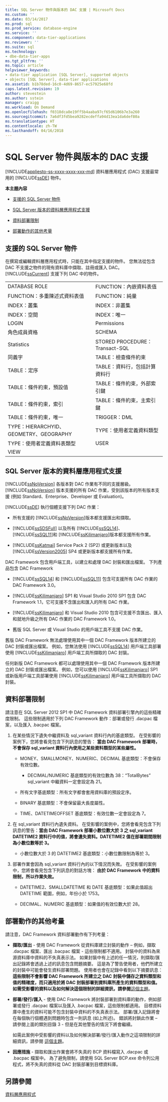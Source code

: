 ```yaml
---
title: SQL Server 物件與版本的 DAC 支援 | Microsoft Docs
ms.custom: ''
ms.date: 03/14/2017
ms.prod: sql
ms.prod_service: database-engine
ms.service: ''
ms.component: data-tier-applications
ms.reviewer: ''
ms.suite: sql
ms.technology:
- dbe-data-tier-apps
ms.tgt_pltfrm: ''
ms.topic: article
helpviewer_keywords:
- data-tier application [SQL Server], supported objects
- objects [SQL Server], data-tier applications
ms.assetid: b1b78ded-16c0-4d69-8657-ec57925e68fd
caps.latest.revision: 19
author: stevestein
ms.author: sstein
manager: craigg
ms.workload: On Demand
ms.openlocfilehash: f0318dca8e19ff5b4aaba97cf65d6106b7e3a260
ms.sourcegitcommit: 7a6df3fd5bea9282ecdeffa94d13ea1da6def80a
ms.translationtype: HT
ms.contentlocale: zh-TW
ms.lasthandoff: 04/16/2018
---
```

# <a name="dac-support-for-sql-server-objects-and-versions"></a>SQL Server 物件與版本的 DAC 支援
[!INCLUDE[appliesto-ss-xxxx-xxxx-xxx-md](../../includes/appliesto-ss-xxxx-xxxx-xxx-md.md)]
  資料層應用程式 (DAC) 支援最常用的 [!INCLUDE[ssDE](../../includes/ssde-md.md)] 物件。  
  
 **本主題內容**  
  
-   [支援的 SQL Server 物件](#SupportedObjects)  
  
-   [SQL Server 版本的資料層應用程式支援](#SupportByVersion)  
  
-   [資料部署限制](#DeploymentLimitations)  
  
-   [部署動作的其他考量](#Considerations)  
  
##  <a name="SupportedObjects"></a> 支援的 SQL Server 物件  
 在撰寫或編輯資料層應用程式時，只能在其中指定支援的物件。 您無法從包含 DAC 不支援之物件的現有資料庫中擷取、註冊或匯入 DAC。 [!INCLUDE[ssCurrent](../../includes/sscurrent-md.md)] 支援下列 DAC 中的物件。  
  
|||  
|-|-|  
|DATABASE ROLE|FUNCTION：內嵌資料表值|  
|FUNCTION：多重陳述式資料表值|FUNCTION：純量|  
|INDEX：叢集|INDEX：非叢集|  
|INDEX：空間|INDEX：唯一|  
|LOGIN|Permissions|  
|角色成員資格|SCHEMA|  
|Statistics|STORED PROCEDURE：Transact-SQL|  
|同義字|TABLE：檢查條件約束|  
|TABLE：定序|TABLE：資料行，包括計算資料行|  
|TABLE：條件約束，預設值|TABLE：條件約束，外部索引鍵|  
|TABLE：條件約束，索引|TABLE：條件約束，主索引鍵|  
|TABLE：條件約束，唯一|TRIGGER：DML|  
|TYPE：HIERARCHYID、GEOMETRY、GEOGRAPHY|TYPE：使用者定義資料類型|  
|TYPE：使用者定義資料表類型|USER|  
|VIEW||  
  
##  <a name="SupportByVersion"></a> SQL Server 版本的資料層應用程式支援  
 [!INCLUDE[ssNoVersion](../../includes/ssnoversion-md.md)] 各版本對 DAC 作業有不同的支援層級。 [!INCLUDE[ssNoVersion](../../includes/ssnoversion-md.md)] 版本支援的所有 DAC 作業，受到該版本的所有版本支援 (例如 Standard、Enterprise、Developer 或 Evaluation)。  
  
 [!INCLUDE[ssDE](../../includes/ssde-md.md)] 執行個體支援下列 DAC 作業：  
  
-   所有支援的 [!INCLUDE[ssNoVersion](../../includes/ssnoversion-md.md)]版本都支援匯出和擷取。  
  
-   [!INCLUDE[ssSDSFull](../../includes/sssdsfull-md.md)] 以及所有 [!INCLUDE[ssSQL14](../../includes/sssql14-md.md)]、 [!INCLUDE[ssSQL11](../../includes/sssql11-md.md)]和 [!INCLUDE[ssKilimanjaro](../../includes/sskilimanjaro-md.md)]版本都支援所有作業。  
  
-   [!INCLUDE[ssKatmai](../../includes/sskatmai-md.md)] Service Pack 2 (SP2) 或更新版本以及 [!INCLUDE[ssVersion2005](../../includes/ssversion2005-md.md)] SP4 或更新版本都支援所有作業。  
  
 DAC Framework 包含用戶端工具，以建立和處理 DAC 封裝和匯出檔案。 下列產品包含 DAC Framework  
  
-   [!INCLUDE[ssSQL14](../../includes/sssql14-md.md)] 和 [!INCLUDE[ssSQL11](../../includes/sssql11-md.md)] 包含可支援所有 DAC 作業的 DAC Framework 3.0。  
  
-   [!INCLUDE[ssKilimanjaro](../../includes/sskilimanjaro-md.md)] SP1 和 Visual Studio 2010 SP1 包含 DAC Framework 1.1，它可支援不含匯出和匯入的所有 DAC 作業。  
  
-   [!INCLUDE[ssKilimanjaro](../../includes/sskilimanjaro-md.md)] 和 Visual Studio 2010 包含可支援不含匯出、匯入和就地升級之所有 DAC 作業的 DAC Framework 1.0。  
  
-   舊版 SQL Server 或 Visual Studio 的用戶端工具不支援 DAC 作業。  
  
 舊版 DAC Framework 無法處理使用其中一個 DAC Framework 版本所建立的 DAC 封裝或匯出檔案。 例如，您無法使用 [!INCLUDE[ssSQL14](../../includes/sssql14-md.md)] 用戶端工具部署使用 [!INCLUDE[ssKilimanjaro](../../includes/sskilimanjaro-md.md)] 用戶端工具所擷取的 DAC 封裝。  
  
 任何新版 DAC Framework 都可以處理使用其中一個 DAC Framework 版本所建立的 DAC 封裝或匯出檔案。 例如，您可以使用 [!INCLUDE[ssKilimanjaro](../../includes/sskilimanjaro-md.md)] SP1 或新版用戶端工具部署使用 [!INCLUDE[ssKilimanjaro](../../includes/sskilimanjaro-md.md)] 用戶端工具所擷取的 DAC 封裝。  
  
##  <a name="DeploymentLimitations"></a> 資料部署限制  
 請注意在 SQL Server 2012 SP1 中 DAC Framework 資料部署引擎內的這些精確度限制。 這些限制適用於下列 DAC Framework 動作：部署或發行 .dacpac 檔案，以及匯入 .bacpac 檔案。  
  
1.  在某些情況下遺失中繼資料及 sql_variant 資料行內的基底類型。 在受影響的案例下，您將會看見包含下列訊息的警告：  **當由 DAC Framework 部署時，不會保存 sql_variant 資料行內使用之某些資料類型的某些屬性。**  
  
    -   MONEY、SMALLMONEY、NUMERIC、DECIMAL 基底類型：不會保存有效位數。  
  
        -   DECIMAL/NUMERIC 基底類型的有效位數為 38：“TotalBytes” sql_variant 中繼資料一定會設定為 21。  
  
    -   所有文字基底類型：所有文字都會套用資料庫的預設定序。  
  
    -   BINARY 基底類型：不會保留最大長度屬性。  
  
    -   TIME、DATETIMEOFFSET 基底類型：有效位數一定會設定為 7。  
  
2.  在 sql_variant 資料行內遺失資料。 在受影響的案例中，您將會看見包含下列訊息的警告：**當由 DAC Framework 部署小數位數大於 3 之 sql_variant DATETIME2 資料行中的值，將會遺失資料。DATETIME2 值在部署期間限制為小數位數等於 3。**  
  
    -   小數位數大於 3 的 DATETIME2 基底類型：小數位數限制為等於 3。  
  
3.  部署作業會因為 sql_variant 資料行內的以下情況而失敗。 在受影響的案例中，您將會看見包含下列訊息的對話方塊：  **由於 DAC Framework 中的資料限制，所以作業失敗。**  
  
    -   DATETIME2、SMALLDATETIME 和 DATE 基底類型：如果此值超出 DATETIME 範圍，例如，年份小於 1753。  
  
    -   DECIMAL、NUMERIC 基底類型：如果值的有效位數大於 28。  
  
##  <a name="Considerations"></a> 部署動作的其他考量  
 請注意，DAC Framework 資料部署動作有下列考量：  
  
-   **擷取/匯出** - 使用 DAC Framework 從資料庫建立封裝的動作 – 例如，擷取 .dacpac 檔案、匯出 .bacpac 檔案 - 這些限制都不適用。 封裝中的資料為來源資料庫中資料的不失真表示法。 如果封裝中有上述的任一情況，則擷取/匯出記錄將會透過上述的訊息包含問題摘要。 這是為了警告使用者，他們所建立的封裝中可能會發生資料部署問題。 使用者也會在記錄中看到以下摘要訊息：**這些限制不會影響 DAC Framework 所建立之 DAC 封裝中儲存之資料類型和值的精確度，而只適用於將 DAC 封裝部署到資料庫所產生的資料類型和值。如需受影響的資料以及如何解決這個限制的詳細資訊，請參閱**[這個主題](http://go.microsoft.com/fwlink/?LinkId=267086)。  
  
-   **部署/發行/匯入** - 使用 DAC Framework 將封裝部署到資料庫的動作，例如部署或發行 .dacpac 檔案以及匯入 .bacpac 檔案，這些限制都適用。 目標資料庫中產生的資料可能不包含封裝中資料的不失真表示法。 部署/匯入記錄將會在每個執行個體遇到問題時包含一則訊息 (如上所述)。 錯誤將封鎖此作業 – 請參閱上面的類別目錄 3 - 但是在其他警告的情況下將會繼續。  
  
     如需此案例中受影響的資料以及如何解決部署/發行/匯入動作之這項限制的詳細資訊，請參閱 [這個主題](http://go.microsoft.com/fwlink/?LinkId=267087)。  
  
-   **因應措施** - 擷取和匯出作業會將不失真的 BCP 資料檔寫入 .dacpac 或 .bacpac 檔案中。 為了避免限制，請使用 SQL Server BCP.exe 命令列公用程式，將不失真的資料從 DAC 封裝部署到目標資料庫。  
  
## <a name="see-also"></a>另請參閱  
 [資料層應用程式](../../relational-databases/data-tier-applications/data-tier-applications.md)  
  
  

